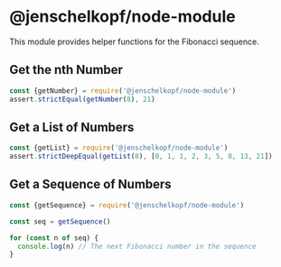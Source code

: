 # @jenschelkopf/node-module

This module provides helper functions for the Fibonacci sequence.

## Get the nth Number

```javascript
const {getNumber} = require('@jenschelkopf/node-module')
assert.strictEqual(getNumber(8), 21)
```

## Get a List of Numbers

```javascript
const {getList} = require('@jenschelkopf/node-module')
assert.strictDeepEqual(getList(8), [0, 1, 1, 2, 3, 5, 8, 13, 21])
```

## Get a Sequence of Numbers

```javascript
const {getSequence} = require('@jenschelkopf/node-module')

const seq = getSequence()

for (const n of seq) {
  console.log(n) // The next Fibonacci number in the sequence
}
```
